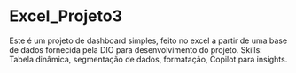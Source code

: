 # Excel_Projeto3

Este é um projeto de dashboard simples, feito no excel a partir de uma base de dados fornecida pela DIO para desenvolvimento do projeto.
Skills: Tabela dinâmica, segmentação de dados, formatação, Copilot para insights.
